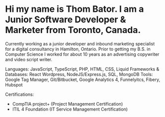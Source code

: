 
# Hi my name is Thom Bator. I am a Junior Software Developer & Marketer from Toronto, Canada.  

Currently working as a junior developer and inbound marketing specialist for a digital consultancy in Hamilton, Ontario. Prior to getting my B.S. in Computer Science I worked for about 10 years as an advertising copywriter and video script writer. 

Languages: JavaScript, TypeScript, PHP, HTML, CSS, Liquid
Frameworks & Databases: React Wordpress, NodeJS/Express.js, SQL, MongoDB
Tools: Google Tag Manager, Git/Bitbucket, Google Analytics 4, Funnelyitcs, Fibery, Hubspot 

Certifications:
 - CompTIA project+ (Project Management Certification) 
 - ITIL 4 Foundation (IT Service Management Certification) 

<!---
ThomBator/ThomBator is a ✨ special ✨ repository because its `README.md` (this file) appears on your GitHub profile.
You can click the Preview link to take a look at your changes.
--->
